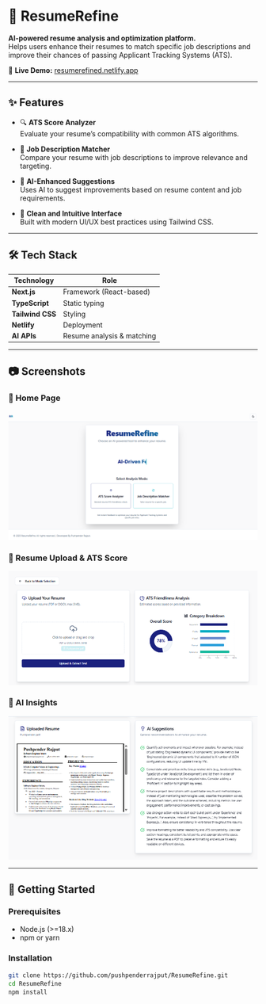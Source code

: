 # 📄 ResumeRefine

**AI-powered resume analysis and optimization platform.**  
Helps users enhance their resumes to match specific job descriptions and improve their chances of passing Applicant Tracking Systems (ATS).

🔗 **Live Demo:** [resumerefined.netlify.app](https://resumerefined.netlify.app)

---

## ✨ Features

- 🔍 **ATS Score Analyzer**  
  Evaluate your resume’s compatibility with common ATS algorithms.

- 🎯 **Job Description Matcher**  
  Compare your resume with job descriptions to improve relevance and targeting.

- 🧠 **AI-Enhanced Suggestions**  
  Uses AI to suggest improvements based on resume content and job requirements.

- 📎 **Clean and Intuitive Interface**  
  Built with modern UI/UX best practices using Tailwind CSS.

---

## 🛠 Tech Stack

| Technology       | Role                         |
|------------------|------------------------------|
| **Next.js**      | Framework (React-based)      |
| **TypeScript**   | Static typing                |
| **Tailwind CSS** | Styling                      |
| **Netlify**      | Deployment                   |
| **AI APIs**      | Resume analysis & matching   |

---

## 📷 Screenshots


### 🔹 Home Page
![Home Page](./public/screenshots/Home.png)

### 🔹 Resume Upload & ATS Score
![ATS Score](./public/screenshots/Score.png)

### 🔹 AI Insights
![Job Match](./public/screenshots/AI.png)

---

## 🚀 Getting Started

### Prerequisites

- Node.js (>=18.x)
- npm or yarn

### Installation

```bash
git clone https://github.com/pushpenderrajput/ResumeRefine.git
cd ResumeRefine
npm install
